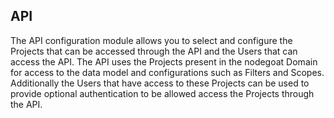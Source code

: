 ## API

The API configuration module allows you to select and configure the Projects that can be accessed through the API and the Users that can access the API. The API uses the Projects present in the nodegoat Domain for access to the data model and configurations such as Filters and Scopes. Additionally the Users that have access to these Projects can be used to provide optional authentication to be allowed access the Projects through the API.